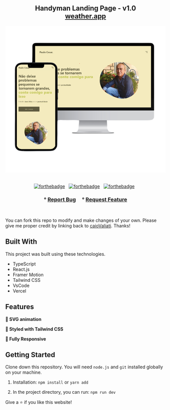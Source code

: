 <h2 align="center">
  Handyman Landing Page - v1.0<br/>
  <a href="https://paulocesar.vercel.app/" target="_blank">weather.app</a>
</h2>
<div align="center">
  <img alt="Demo" src="public/media/assets/readme-img.png" />
</div>

<br/>

<center>

[![forthebadge](https://forthebadge.com/images/badges/built-with-love.svg)](https://forthebadge.com) &nbsp;
[![forthebadge](https://forthebadge.com/images/badges/made-with-typescript.svg)](https://forthebadge.com) &nbsp;
[![forthebadge](https://forthebadge.com/images/badges/open-source.svg)](https://forthebadge.com) &nbsp;

</center>

<h3 align="center">
    °
    <a href="https://github.com/soumyajit4419/Portfolio/issues">Report Bug</a> &nbsp; &nbsp;
    °
    <a href="https://github.com/soumyajit4419/Portfolio/issues">Request Feature</a>
</h3>

<br />

You can fork this repo to modify and make changes of your own. Please give me proper credit by linking back to [caioValiati](https://github.com/caioValiati/WeatherApp). Thanks!

## Built With

This project was built using these technologies.

- TypeScript
- React.js
- Framer Motion
- Tailwind CSS
- VsCode
- Vercel

## Features

**🌙 SVG animation**

**🎨 Styled with Tailwind CSS**

**📱 Fully Responsive**

## Getting Started

Clone down this repository. You will need `node.js` and `git` installed globally on your machine.

1. Installation: `npm install` or `yarn add`

2. In the project directory, you can run: `npm run dev`

Give a ⭐ if you like this website!
